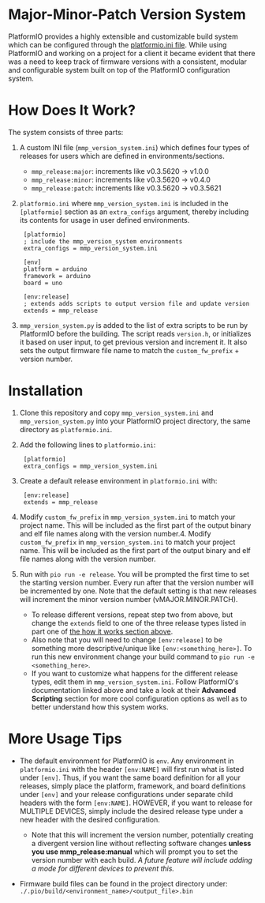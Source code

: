# Major-Minor-Patch Version System
PlatformIO provides a highly extensible and customizable build system which can be configured through the [platformio.ini file](https://docs.platformio.org/en/latest/projectconf/index.html). While using PlatformIO and working on a project for a client it became evident that there was a need to keep track of firmware versions with a consistent, modular and configurable system built on top of the PlatformIO configuration system.

# How Does It Work?
The system consists of three parts:

1. A custom INI file (`mmp_version_system.ini`) which defines four types of releases for users which are defined in environments/sections.
    * `mmp_release:major`: increments like v0.3.5620 -> v1.0.0
    * `mmp_release:minor`: increments like v0.3.5620 -> v0.4.0
    * `mmp_release:patch`: increments like v0.3.5620 -> v0.3.5621

2. `platformio.ini` where `mmp_version_system.ini` is included in the `[platformio]` section as an `extra_configs` argument, thereby including its contents for usage in user defined environments.
    
        [platformio]
        ; include the mmp_version_system environments
        extra_configs = mmp_version_system.ini 

        [env]
        platform = arduino
        framework = arduino
        board = uno

        [env:release]
        ; extends adds scripts to output version file and update version
        extends = mmp_release

3. `mmp_version_system.py` is added to the list of extra scripts to be run by PlatformIO before the building. The script reads `version.h`, or initializes it based on user input, to get previous version and increment it. It also sets the output firmware file name to match the `custom_fw_prefix` + version number.

# Installation
1. Clone this repository and copy `mmp_version_system.ini` and `mmp_version_system.py` into your PlatformIO project directory, the same directory as `platformio.ini`.

2. Add the following lines to `platformio.ini`:

        [platformio]
        extra_configs = mmp_version_system.ini

3. Create a default release environment in `platformio.ini` with:

        [env:release]
        extends = mmp_release

4. Modify `custom_fw_prefix` in `mmp_version_system.ini` to match your project name. This will be included as the first part of the output binary and elf file names along with the version number.4. Modify `custom_fw_prefix` in `mmp_version_system.ini` to match your project name. This will be included as the first part of the output binary and elf file names along with the version number.

5. Run with `pio run -e release`. You will be prompted the first time to set the starting version number. Every run after that the version number will be incremented by one. Note that the default setting is that new releases will increment the minor version number (vMAJOR.MINOR.PATCH). 

    * To release different versions, repeat step two from above, but change the `extends` field to one of the three release types listed in part one of [the how it works section above](#how-does-it-work?). 
    * Also note that you will need to change `[env:release]` to be something more descriptive/unique like `[env:<something_here>]`. To run this new environment change your build command to `pio run -e <something_here>`.
    * If you want to customize what happens for the different release types, edit them in `mmp_version_system.ini`. Follow PlatformIO's documentation linked above and take a look at their **Advanced Scripting** section for more cool configuration options as well as to better understand how this system works.

# More Usage Tips
* The default environment for PlatformIO is `env`. Any environment in `platformio.ini` with the header `[env:NAME]` will first run what is listed under `[env]`. Thus, if you want the same board definition for all your releases, simply place the platform, framework, and board definitions under `[env]` and your release configurations under separate child headers with the form `[env:NAME]`. HOWEVER, if you want to release for MULTIPLE DEVICES, simply include the desired release type under a new header with the desired configuration.

    * Note that this will increment the version number, potentially creating a divergent version line without reflecting software changes **unless you use mmp_release:manual** which will prompt you to set the version number with each build. _A future feature will include adding a mode for different devices to prevent this._

* Firmware build files can be found in the project directory under: `./.pio/build/<environment_name>/<output_file>.bin`
